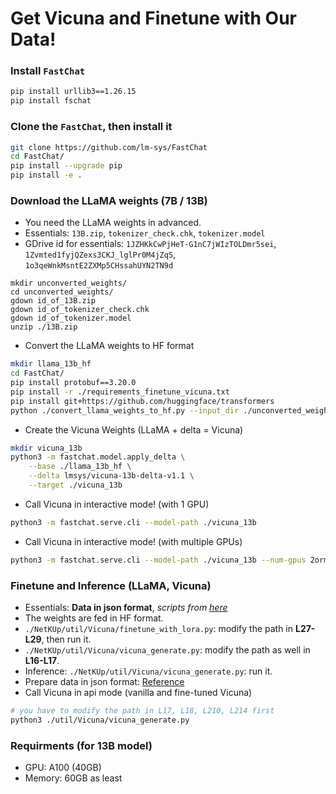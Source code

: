 # Get Vicuna and Finetune with Our Data!
### Install `FastChat`

```BASH
pip install urllib3==1.26.15
pip install fschat
```

### Clone the `FastChat`, then install it

```BASH
git clone https://github.com/lm-sys/FastChat
cd FastChat/
pip install --upgrade pip
pip install -e .
```

### Download the LLaMA weights (7B / 13B) 
- You need the LLaMA weights in advanced.
- Essentials: `13B.zip`, `tokenizer_check.chk`, `tokenizer.model`
- GDrive id for essentials: `1JZHKkCwPjHeT-G1nC7jWIzTOLDmr5sei`, `1Zvmted1fyjQZexs3CKJ_lglPr0M4jZqS`, `1o3qeWnkMsntE2ZXMp5CHssahUYN2TN9d`

```
mkdir unconverted_weights/
cd unconverted_weights/
gdown id_of_13B.zip
gdown id_of_tokenizer_check.chk
gdown id_of_tokenizer.model
unzip ./13B.zip
```

- Convert the LLaMA weights to HF format

```BASH
mkdir llama_13b_hf
cd FastChat/
pip install protobuf==3.20.0
pip install -r ./requirements_finetune_vicuna.txt
pip install git+https://github.com/huggingface/transformers
python ./convert_llama_weights_to_hf.py --input_dir ./unconverted_weights --model_size 13B --output_dir ./llama_13b_hf
```

- Create the Vicuna Weights (LLaMA + delta = Vicuna)

```BASH
mkdir vicuna_13b
python3 -m fastchat.model.apply_delta \
    --base ./llama_13b_hf \
    --delta lmsys/vicuna-13b-delta-v1.1 \
    --target ./vicuna_13b
```

- Call Vicuna in interactive mode! (with 1 GPU)

```BASH
python3 -m fastchat.serve.cli --model-path ./vicuna_13b
```

- Call Vicuna in interactive mode! (with multiple GPUs)

```BASH
python3 -m fastchat.serve.cli --model-path ./vicuna_13b --num-gpus 2ormore
```

### Finetune and Inference (LLaMA, Vicuna)
- Essentials: **Data in json format**, *scripts from [here](https://github.com/theQuert/NetKUp/tree/main/util/Vicuna)*
- The weights are fed in HF format.
- `./NetKUp/util/Vicuna/finetune_with_lora.py`: modify the path in **L27-L29**, then run it.
- `./NetKUp/util/Vicuna/vicuna_generate.py`: modify the path as well in **L16-L17**.
- Inference: `./NetKUp/util/Vicuna/vicuna_generate.py`: run it.
- Prepare data in json format: [Reference](https://github.com/theQuert/NetKUp/blob/main/util/Vicuna/json_sample.py)
- Call Vicuna in api mode (vanilla and fine-tuned Vicuna)

```BASH
# you have to modify the path in L17, L18, L210, L214 first
python3 ./util/Vicuna/vicuna_generate.py
```

### Requirments (for 13B model)
- GPU: A100 (40GB)
- Memory: 60GB as least
